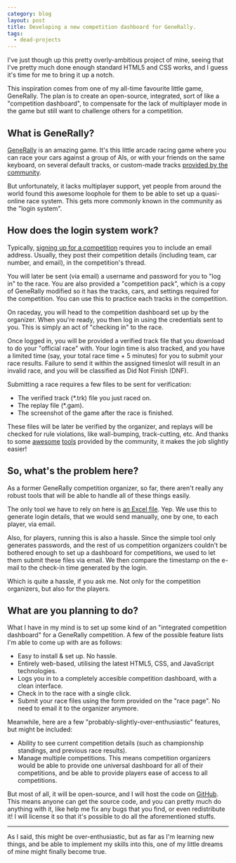 ```yaml
---
category: blog
layout: post
title: Developing a new competition dashboard for GeneRally.
tags:
  - dead-projects
---
```


I've just though up this pretty overly-ambitious project of mine, seeing that I've pretty much done enough standard HTML5 and CSS works, and I guess it's time for me to bring it up a notch.

This inspiration comes from one of my all-time favourite little game, GeneRally. The plan is to create an open-source, integrated, sort of like a "competition dashboard", to compensate for the lack of multiplayer mode in the game but still want to challenge others for a competition.

## What is GeneRally?

[GeneRally](http://gene-rally.com/) is an amazing game. It's this little arcade racing game where you can race your cars against a group of AIs, or with your friends on the same keyboard, on several default tracks, or custom-made tracks [provided by the community](http://forum.generally-racers.com/viewforum.php?f=6).

But unfortunately, it lacks multiplayer support, yet people from around the world found this awesome loophole for them to be able to set up a quasi-online race system. This gets more commonly known in the community as the "login system".

## How does the login system work?

Typically, [signing up for a competition](http://forum.generally-racers.com/viewtopic.php?f=11&t=61) requires you to include an email address. Usually, they post their competition details (including team, car number, and email), in the competition's thread.

You will later be sent (via email) a username and password for you to "log in" to the race. You are also provided a "competition pack", which is a copy of GeneRally modified so it has the tracks, cars, and settings required for the competition. You can use this to practice each tracks in the competition.

On raceday, you will head to the competition dashboard set up by the organizer. When you're ready, you then log in using the credentials sent to you. This is simply an act of "checking in" to the race.

Once logged in, you will be provided a verified track file that you download to do your "official race" with. Your login time is also tracked, and you have a limited time (say, your total race time + 5 minutes) for you to submit your race results. Failure to send it within the assigned timeslot will result in an invalid race, and you will be classified as Did Not Finish (DNF).

Submitting a race requires a few files to be sent for verification:

* The verified track (*.trk) file you just raced on.
* The replay file (*.gam).
* The screenshot of the game after the race is finished.

These files will be later be verified by the organizer, and replays will be checked for rule violations, like wall-bumping, track-cutting, etc.
And thanks to some [awesome](http://forum.generally-racers.com/viewtopic.php?f=8&t=54) [tools](http://forum.generally-racers.com/viewtopic.php?f=8&t=89) provided by the community, it makes the job slightly easier!

## So, what's the problem here?

As a former GeneRally competition organizer, so far, there aren't really any robust tools that will be able to handle all of these things easily.

The only tool we have to rely on here is [an Excel file](http://forum.generally-racers.com/viewtopic.php?f=11&t=171). Yep. We use this to generate login details, that we would send manually, one by one, to each player, via email.

Also, for players, running this is also a hassle. Since the simple tool only generates passwords, and the rest of us competition organizers couldn't be bothered enough to set up a dashboard for competitions, we used to let them submit these files via email. We then compare the timestamp on the e-mail to the check-in time generated by the login.

Which is quite a hassle, if you ask me. Not only for the competition organizers, but also for the players.

## What are you planning to do?

What I have in my mind is to set up some kind of an "integrated competition dashboard" for a GeneRally competition. A few of the possible feature lists I'm able to come up with are as follows:

* Easy to install & set up. No hassle.
* Entirely web-based, utilising the latest HTML5, CSS, and JavaScript technologies.
* Logs you in to a completely accesible competition dashboard, with a clean interface.
* Check in to the race with a single click.
* Submit your race files using the form provided on the "race page". No need to email it to the organizer anymore.

Meanwhile, here are a few "probably-slightly-over-enthusiastic" features, but might be included:

* Ability to see current competition details (such as championship standings, and previous race results).
* Manage multiple competitions. This means competition organizers would be able to provide one universal dashboard for all of their competitions, and be able to provide players ease of access to all competitions.

But most of all, it will be open-source, and I will host the code on [GitHub](https://github.com/). This means anyone can get the source code, and you can pretty much do anything with it, like help me fix any bugs that you find, or even redistribute it! I will license it so that it's possible to do all the aforementioned stuffs.

---

As I said, this might be over-enthusiastic, but as far as I'm learning new things, and be able to implement my skills into this, one of my little dreams of mine might finally become true.
